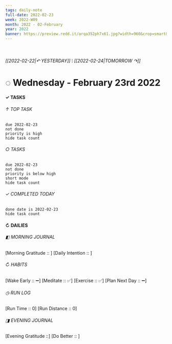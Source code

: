 ```yaml
---
tags: daily-note
full-date: 2022-02-23
week: 2022-W09
month: 2022 - 02-February
year: 2022
banner: https://preview.redd.it/arqa352ph7x61.jpg?width=960&crop=smart&auto=webp&s=84f9245d607b029667d5bfc4abf36547fc6213de
---
```

⠀
###### [[2022-02-22|↶ YESTERDAY]] ⁝ [[2022-02-24|TOMORROW ↷]]
# ◌ Wednesday -  February 23rd 2022
#### ✓  TASKS

######  ↑ TOP TASK
```tasks
due 2022-02-23
not done
priority is high
hide task count
```
###### ○ TASKS
```tasks
due 2022-02-23
not done
priority is below high
short mode
hide task count
```
###### ✓ COMPLETED TODAY
```tasks
done date is 2022-02-23
hide task count
```
####  ↻ DAILIES

###### ◧ MORNING JOURNAL
[Morning Gratitude :: ]
[Daily Intention :: ]

###### ↻ HABITS
[Wake Early :: ➖]
[Meditate :: ✅]
[Exercise :: ✅]
[Plan Next Day :: ➖]

###### ◷ RUN LOG
[Run Time :: 0]
[Run Distance :: 0]

###### ◨ EVENING JOURNAL
[Evening Gratitude ::]
[Do Better :: ]